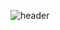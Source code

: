![header](https://capsule-render.vercel.app/api?type=waving&color=gradient&customColorList=10&height=300&section=header&text=yakcom&fontSize=90&fontAlignY=40&animation=fadeIn)



